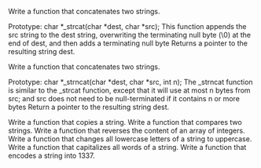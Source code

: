 Write a function that concatenates two strings.

Prototype: char *_strcat(char *dest, char *src); This function appends the src string to the dest string, overwriting the terminating null byte (\0) at the end of dest, and then adds a terminating null byte Returns a pointer to the resulting string dest.

Write a function that concatenates two strings.

Prototype: char *_strncat(char *dest, char *src, int n); The _strncat function is similar to the _strcat function, except that it will use at most n bytes from src; and src does not need to be null-terminated if it contains n or more bytes Return a pointer to the resulting string dest.

Write a function that copies a string. Write a function that compares two strings. Write a function that reverses the content of an array of integers. Write a function that changes all lowercase letters of a string to uppercase. Write a function that capitalizes all words of a string. Write a function that encodes a string into 1337.
